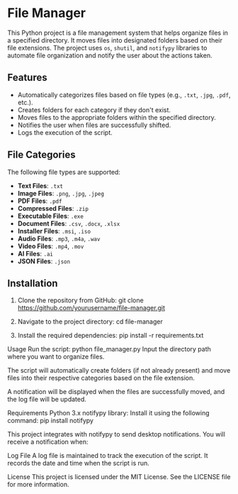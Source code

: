 # File Manager

This Python project is a file management system that helps organize files in a specified directory. It moves files into designated folders based on their file extensions. The project uses `os`, `shutil`, and `notifypy` libraries to automate file organization and notify the user about the actions taken.

## Features
- Automatically categorizes files based on file types (e.g., `.txt`, `.jpg`, `.pdf`, etc.).
- Creates folders for each category if they don't exist.
- Moves files to the appropriate folders within the specified directory.
- Notifies the user when files are successfully shifted.
- Logs the execution of the script.

## File Categories
The following file types are supported:
- **Text Files**: `.txt`
- **Image Files**: `.png`, `.jpg`, `.jpeg`
- **PDF Files**: `.pdf`
- **Compressed Files**: `.zip`
- **Executable Files**: `.exe`
- **Document Files**: `.csv`, `.docx`, `.xlsx`
- **Installer Files**: `.msi`, `.iso`
- **Audio Files**: `.mp3`, `.m4a`, `.wav`
- **Video Files**: `.mp4`, `.mov`
- **AI Files**: `.ai`
- **JSON Files**: `.json`

## Installation

1. Clone the repository from GitHub:
   git clone https://github.com/yourusername/file-manager.git
   
3. Navigate to the project directory:
   cd file-manager

4. Install the required dependencies:
   pip install -r requirements.txt

Usage
Run the script:
python file_manager.py
Input the directory path where you want to organize files.

The script will automatically create folders (if not already present) and move files into their respective categories based on the file extension.

A notification will be displayed when the files are successfully moved, and the log file will be updated.

Requirements
Python 3.x
notifypy library: Install it using the following command:
pip install notifypy

This project integrates with notifypy to send desktop notifications. You will receive a notification when:


Log File
A log file is maintained to track the execution of the script. It records the date and time when the script is run.

License
This project is licensed under the MIT License. See the LICENSE file for more information.








